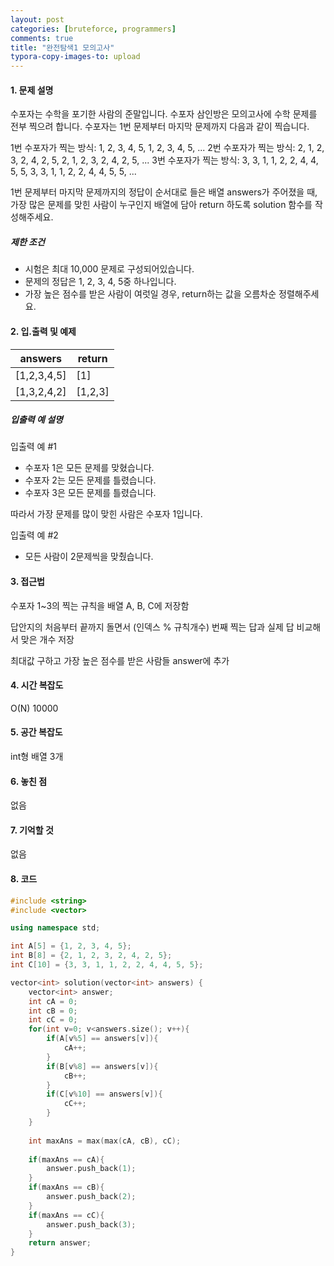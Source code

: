 ```yaml
---
layout: post
categories: [bruteforce, programmers]
comments: true
title: "완전탐색1 모의고사"
typora-copy-images-to: upload
---
```


#### 1. 문제 설명

수포자는 수학을 포기한 사람의 준말입니다. 수포자 삼인방은 모의고사에 수학 문제를 전부 찍으려 합니다. 수포자는 1번 문제부터 마지막 문제까지 다음과 같이 찍습니다.

1번 수포자가 찍는 방식: 1, 2, 3, 4, 5, 1, 2, 3, 4, 5, ...
2번 수포자가 찍는 방식: 2, 1, 2, 3, 2, 4, 2, 5, 2, 1, 2, 3, 2, 4, 2, 5, ...
3번 수포자가 찍는 방식: 3, 3, 1, 1, 2, 2, 4, 4, 5, 5, 3, 3, 1, 1, 2, 2, 4, 4, 5, 5, ...

1번 문제부터 마지막 문제까지의 정답이 순서대로 들은 배열 answers가 주어졌을 때, 가장 많은 문제를 맞힌 사람이 누구인지 배열에 담아 return 하도록 solution 함수를 작성해주세요.

##### 제한 조건

- 시험은 최대 10,000 문제로 구성되어있습니다.
- 문제의 정답은 1, 2, 3, 4, 5중 하나입니다.
- 가장 높은 점수를 받은 사람이 여럿일 경우, return하는 값을 오름차순 정렬해주세요.

#### 2. 입.출력 및 예제

| answers     | return  |
| ----------- | ------- |
| [1,2,3,4,5] | [1]     |
| [1,3,2,4,2] | [1,2,3] |

##### 입출력 예 설명

입출력 예 #1

- 수포자 1은 모든 문제를 맞혔습니다.
- 수포자 2는 모든 문제를 틀렸습니다.
- 수포자 3은 모든 문제를 틀렸습니다.

따라서 가장 문제를 많이 맞힌 사람은 수포자 1입니다.

입출력 예 #2

- 모든 사람이 2문제씩을 맞췄습니다.

#### 3. 접근법

 수포자 1~3의 찍는 규칙을 배열 A, B, C에 저장함

답안지의 처음부터 끝까지 돌면서 (인덱스 % 규칙개수) 번째 찍는 답과 실제 답 비교해서 맞은 개수 저장

최대값 구하고 가장 높은 점수를 받은 사람들 answer에 추가 

#### 4. 시간 복잡도 

O(N) 10000

#### 5. 공간 복잡도

int형 배열 3개

#### 6. 놓친 점

없음

#### 7. 기억할 것

없음

#### 8. 코드

```c++
#include <string>
#include <vector>

using namespace std;

int A[5] = {1, 2, 3, 4, 5};
int B[8] = {2, 1, 2, 3, 2, 4, 2, 5};
int C[10] = {3, 3, 1, 1, 2, 2, 4, 4, 5, 5};

vector<int> solution(vector<int> answers) {
    vector<int> answer;
    int cA = 0;
    int cB = 0;
    int cC = 0;
    for(int v=0; v<answers.size(); v++){
        if(A[v%5] == answers[v]){
            cA++;
        }
        if(B[v%8] == answers[v]){
            cB++;
        }
        if(C[v%10] == answers[v]){
            cC++;
        }
    }
    
    int maxAns = max(max(cA, cB), cC);
    
    if(maxAns == cA){
        answer.push_back(1);
    }
    if(maxAns == cB){
        answer.push_back(2);
    }
    if(maxAns == cC){
        answer.push_back(3);
    }
    return answer;
}
```
